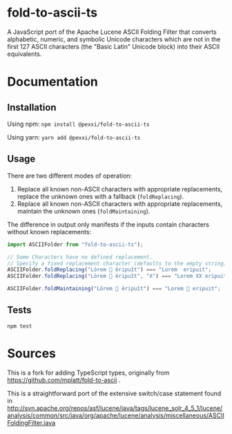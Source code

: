 # fold-to-ascii-ts

A JavaScript port of the Apache Lucene ASCII Folding Filter that converts alphabetic, numeric, and symbolic Unicode characters which are not in the first 127 ASCII characters (the "Basic Latin" Unicode block) into their ASCII equivalents.

# Documentation

## Installation

Using npm:
`npm install @pexxi/fold-to-ascii-ts`

Using yarn:
`yarn add @pexxi/fold-to-ascii-ts`

## Usage

There are two different modes of operation:

1.  Replace all known non-ASCII characters with appropriate replacements, replace the unknown ones with a fallback (`foldReplacing`).
2.  Replace all known non-ASCII characters with appropriate replacements, maintain the unknown ones (`foldMaintaining`).

The difference in output only manifests if the inputs contain characters without known replacements:

```TypeScript
import ASCIIFolder from "fold-to-ascii-ts");

// Some Characters have no defined replacement.
// Specify a fixed replacement character (defaults to the empty string).
ASCIIFolder.foldReplacing("Lörem 🤧 ëripuît") === "Lorem  eripuit";
ASCIIFolder.foldReplacing("Lörem 🤧 ëripuît", "X") === "Lorem XX eripuit";

ASCIIFolder.foldMaintaining("Lörem 🤧 ëripuît") === "Lorem 🤧 eripuit";
```

## Tests

`npm test`

# Sources

This is a fork for adding TypeScript types, originally from https://github.com/mplatt/fold-to-ascii .

This is a straightforward port of the extensive switch/case statement found in
http://svn.apache.org/repos/asf/lucene/java/tags/lucene_solr_4_5_1/lucene/analysis/common/src/java/org/apache/lucene/analysis/miscellaneous/ASCIIFoldingFilter.java
